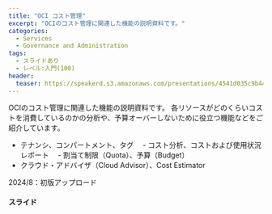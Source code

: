 ```yaml
---
title: "OCI コスト管理"
excerpt: "OCIのコスト管理に関連した機能の説明資料です。"
categories:
  - Services
  - Governance and Administration
tags:
  - スライドあり
  - レベル:入門(100)
header:
  teaser: https://speakerd.s3.amazonaws.com/presentations/4541d035c9b4444bb7b1c2ea5ed032d8/slide_0.jpg
---
```


OCIのコスト管理に関連した機能の説明資料です。
各リソースがどのくらいコストを消費しているのかの分析や、予算オーバーしないために役立つ機能などをご紹介しています。

 - テナンシ、コンパートメント、タグ
　- コスト分析、コストおよび使用状況レポート
　- 割当て制限（Quota）、予算（Budget）
 - クラウド・アドバイザ（Cloud Advisor）、Cost Estimator

2024/8：初版アップロード


#### スライド

<div style="max-width:768px">

<!-- Speakerdeckから Embeded リンクを取得して貼り付け (ここから) -->
<script defer class="speakerdeck-embed" data-id="4541d035c9b4444bb7b1c2ea5ed032d8" data-ratio="1.7777777777777777" src="//speakerdeck.com/assets/embed.js"></script>

</div>

